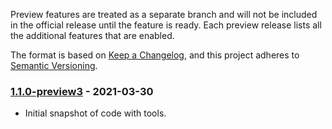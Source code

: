 Preview features are treated as a separate branch and will not be included in the official release until the feature is
ready. Each preview release lists all the additional features that are enabled.

The format is based on [Keep a Changelog](https://keepachangelog.com/en/1.0.0/),
and this project adheres to [Semantic Versioning](https://semver.org/spec/v2.0.0.html).

### <a name="1.1.0-preview3"/> [1.1.0-preview3](https://www.nuget.org/packages/Microsoft.HybridRow/1.1.0-preview3) - 2021-03-30

- Initial snapshot of code with tools.